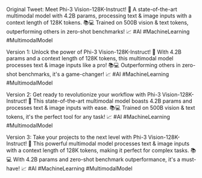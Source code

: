 Original Tweet: Meet Phi-3 Vision-128K-Instruct! 🚀 A state-of-the-art multimodal model with 4.2B params, processing text & image inputs with a context length of 128K tokens. 📚💻 Trained on 500B vision & text tokens, outperforming others in zero-shot benchmarks! 📈 #AI #MachineLearning #MultimodalModel

Version 1: Unlock the power of Phi-3 Vision-128K-Instruct! 🚀 With 4.2B params and a context length of 128K tokens, this multimodal model processes text & image inputs like a pro! 📚💻 Outperforming others in zero-shot benchmarks, it's a game-changer! 📈 #AI #MachineLearning #MultimodalModel

Version 2: Get ready to revolutionize your workflow with Phi-3 Vision-128K-Instruct! 🚀 This state-of-the-art multimodal model boasts 4.2B params and processes text & image inputs with ease. 📚💻 Trained on 500B vision & text tokens, it's the perfect tool for any task! 📈 #AI #MachineLearning #MultimodalModel

Version 3: Take your projects to the next level with Phi-3 Vision-128K-Instruct! 🚀 This powerful multimodal model processes text & image inputs with a context length of 128K tokens, making it perfect for complex tasks. 📚💻 With 4.2B params and zero-shot benchmark outperformance, it's a must-have! 📈 #AI #MachineLearning #MultimodalModel